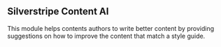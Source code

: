 ## Silverstripe Content AI

This module helps contents authors to write better content by providing suggestions on how to improve the content that match a style guide.
